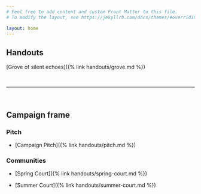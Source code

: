 ```yaml
---
# Feel free to add content and custom Front Matter to this file.
# To modify the layout, see https://jekyllrb.com/docs/themes/#overriding-theme-defaults

layout: home
---
```


## Handouts

[Grove of silent echoes]({% link handouts/grove.md %})

<br>

---

<br>

## Campaign frame

### Pitch

- [Campaign Pitch]({% link handouts/pitch.md %})

### Communities

- [Spring Court]({% link handouts/spring-court.md %})

- [Summer Court]({% link handouts/summer-court.md %})
